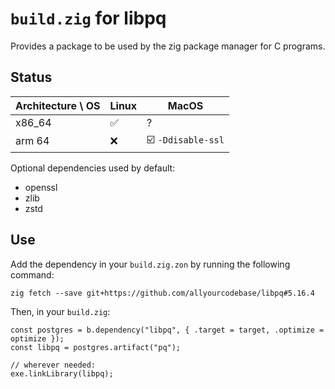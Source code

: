# `build.zig` for libpq

Provides a package to be used by the zig package manager for C programs.

## Status

| Architecture \ OS | Linux | MacOS             |
|:------------------|:------|-------------------|
| x86_64            | ✅    | ?                 |
| arm 64            | ❌    | ☑️ `-Ddisable-ssl` |

Optional dependencies used by default:
- openssl
- zlib
- zstd

## Use

Add the dependency in your `build.zig.zon` by running the following command:
```zig
zig fetch --save git+https://github.com/allyourcodebase/libpq#5.16.4
```

Then, in your `build.zig`:
```zig
const postgres = b.dependency("libpq", { .target = target, .optimize = optimize });
const libpq = postgres.artifact("pq");

// wherever needed:
exe.linkLibrary(libpq);
```
